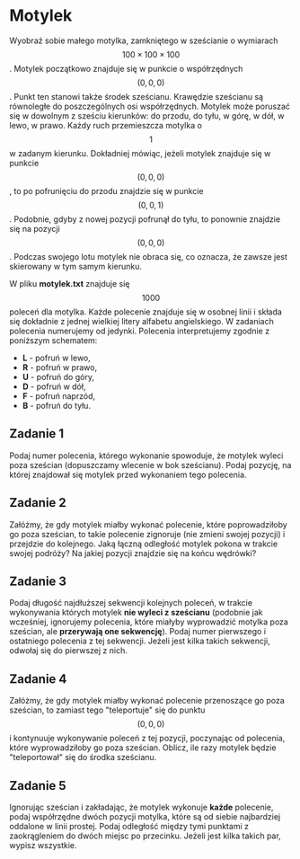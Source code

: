 # Motylek

Wyobraź sobie małego motylka, zamkniętego w sześcianie o wymiarach $$100\times 100\times 100$$. Motylek początkowo znajduje się w punkcie o współrzędnych $$(0,0,0)$$. Punkt ten stanowi także środek sześcianu. Krawędzie sześcianu są równoległe do poszczególnych osi współrzędnych. Motylek może poruszać się w dowolnym z sześciu kierunków: do przodu, do tyłu, w górę, w dół, w lewo, w prawo. Każdy ruch przemieszcza motylka o $$1$$ w zadanym kierunku. Dokładniej mówiąc, jeżeli motylek znajduje się w punkcie $$(0,0,0)$$, to po pofrunięciu do przodu znajdzie się w punkcie $$(0,0,1)$$. Podobnie, gdyby z nowej pozycji pofrunął do tyłu, to ponownie znajdzie się na pozycji $$(0,0,0)$$. Podczas swojego lotu motylek nie obraca się, co oznacza, że zawsze jest skierowany w tym samym kierunku.

W pliku **motylek.txt** znajduje się $$1000$$ poleceń dla motylka. Każde polecenie znajduje się w osobnej linii i składa się dokładnie z jednej wielkiej litery alfabetu angielskiego. W zadaniach polecenia numerujemy od jedynki. Polecenia interpretujemy zgodnie z poniższym schematem:

- **L** - pofruń w lewo,
- **R** - pofruń w prawo,
- **U** - pofruń do góry,
- **D** - pofruń w dół,
- **F** - pofruń naprzód,
- **B** - pofruń do tyłu.

## Zadanie 1

Podaj numer polecenia, którego wykonanie spowoduje, że motylek wyleci poza sześcian (dopuszczamy wlecenie w bok sześcianu). Podaj pozycję, na której znajdował się motylek przed wykonaniem tego polecenia.

## Zadanie 2

Załóżmy, że gdy motylek miałby wykonać polecenie, które poprowadziłoby go poza sześcian, to takie polecenie zignoruje (nie zmieni swojej pozycji) i przejdzie do kolejnego. Jaką łączną odległość motylek pokona w trakcie swojej podróży? Na jakiej pozycji znajdzie się na końcu wędrówki?

## Zadanie 3

Podaj długość najdłuższej sekwencji kolejnych poleceń, w trakcie wykonywania których motylek **nie wyleci z sześcianu** (podobnie jak wcześniej, ignorujemy polecenia, które miałyby wyprowadzić motylka poza sześcian, ale **przerywają one sekwencję**). Podaj numer pierwszego i ostatniego polecenia z tej sekwencji. Jeżeli jest kilka takich sekwencji, odwołaj się do pierwszej z nich.

## Zadanie 4

Załóżmy, że gdy motylek miałby wykonać polecenie przenoszące go poza sześcian, to zamiast tego "teleportuje" się do punktu $$(0,0,0)$$ i kontynuuje wykonywanie poleceń z tej pozycji, poczynając od polecenia, które wyprowadziłoby go poza sześcian. Oblicz, ile razy motylek będzie "teleportował" się do środka sześcianu.

## Zadanie 5

Ignorując sześcian i zakładając, że motylek wykonuje **każde** polecenie, podaj współrzędne dwóch pozycji motylka, które są od siebie najbardziej oddalone w linii prostej. Podaj odległość między tymi punktami z zaokrągleniem do dwóch miejsc po przecinku. Jeżeli jest kilka takich par, wypisz wszystkie.
